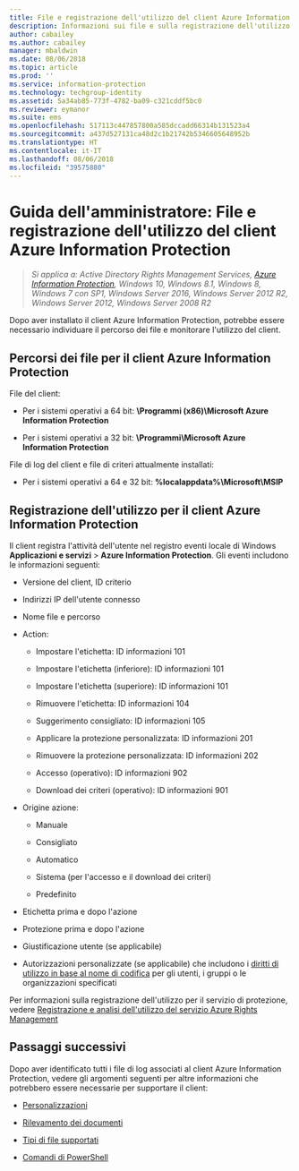 ```yaml
---
title: File e registrazione dell'utilizzo del client Azure Information Protection
description: Informazioni sui file e sulla registrazione dell'utilizzo per il client Azure Information Protection per Windows.
author: cabailey
ms.author: cabailey
manager: mbaldwin
ms.date: 08/06/2018
ms.topic: article
ms.prod: ''
ms.service: information-protection
ms.technology: techgroup-identity
ms.assetid: 5a34ab85-773f-4782-ba09-c321cddf5bc0
ms.reviewer: eymanor
ms.suite: ems
ms.openlocfilehash: 517113c447857800a585dccadd66314b131523a4
ms.sourcegitcommit: a437d527131ca48d2c1b21742b5346605648952b
ms.translationtype: HT
ms.contentlocale: it-IT
ms.lasthandoff: 08/06/2018
ms.locfileid: "39575880"
---
```

# <a name="admin-guide-azure-information-protection-client-files-and-client-usage-logging"></a>Guida dell'amministratore: File e registrazione dell'utilizzo del client Azure Information Protection

>*Si applica a: Active Directory Rights Management Services, [Azure Information Protection](https://azure.microsoft.com/pricing/details/information-protection), Windows 10, Windows 8.1, Windows 8, Windows 7 con SP1, Windows Server 2016, Windows Server 2012 R2, Windows Server 2012, Windows Server 2008 R2*

Dopo aver installato il client Azure Information Protection, potrebbe essere necessario individuare il percorso dei file e monitorare l'utilizzo del client.

## <a name="file-locations-for-the-azure-information-protection-client"></a>Percorsi dei file per il client Azure Information Protection

File del client:   

- Per i sistemi operativi a 64 bit: **\Programmi (x86)\Microsoft Azure Information Protection**

- Per i sistemi operativi a 32 bit: **\Programmi\Microsoft Azure Information Protection**

File di log del client e file di criteri attualmente installati:

- Per i sistemi operativi a 64 e 32 bit: **%localappdata%\Microsoft\MSIP**

## <a name="usage-logging-for-the-azure-information-protection-client"></a>Registrazione dell'utilizzo per il client Azure Information Protection

Il client registra l'attività dell'utente nel registro eventi locale di Windows **Applicazioni e servizi** > **Azure Information Protection**. Gli eventi includono le informazioni seguenti:

- Versione del client, ID criterio

- Indirizzi IP dell'utente connesso

- Nome file e percorso

- Action:

    - Impostare l'etichetta: ID informazioni 101
    
    - Impostare l'etichetta (inferiore): ID informazioni 101
    
    - Impostare l'etichetta (superiore): ID informazioni 101
    
    - Rimuovere l'etichetta: ID informazioni 104
   
    - Suggerimento consigliato: ID informazioni 105
    
    - Applicare la protezione personalizzata: ID informazioni 201
    
    - Rimuovere la protezione personalizzata: ID informazioni 202
    
    - Accesso (operativo): ID informazioni 902
    
    - Download dei criteri (operativo): ID informazioni 901
    
- Origine azione:
    
    - Manuale 
    
    - Consigliato
    
    - Automatico  
    
    - Sistema (per l'accesso e il download dei criteri)
    
    - Predefinito
    
- Etichetta prima e dopo l'azione 
    
- Protezione prima e dopo l'azione
    
- Giustificazione utente (se applicabile)

- Autorizzazioni personalizzate (se applicabile) che includono i [diritti di utilizzo in base al nome di codifica](../configure-usage-rights.md#usage-rights-and-descriptions) per gli utenti, i gruppi o le organizzazioni specificati
    
Per informazioni sulla registrazione dell'utilizzo per il servizio di protezione, vedere [Registrazione e analisi dell'utilizzo del servizio Azure Rights Management](../log-analyze-usage.md)



## <a name="next-steps"></a>Passaggi successivi
Dopo aver identificato tutti i file di log associati al client Azure Information Protection, vedere gli argomenti seguenti per altre informazioni che potrebbero essere necessarie per supportare il client:

- [Personalizzazioni](client-admin-guide-customizations.md)

- [Rilevamento dei documenti](client-admin-guide-document-tracking.md)

- [Tipi di file supportati](client-admin-guide-file-types.md)

- [Comandi di PowerShell](client-admin-guide-powershell.md)

